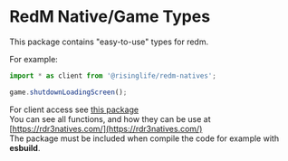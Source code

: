 # RedM Native/Game Types

This package contains "easy-to-use" types for redm.

For example:
```js
import * as client from '@risinglife/redm-natives';

game.shutdownLoadingScreen();
```

For client access see [this package](https://www.npmjs.com/package/@risinglife/redm-client)<br>
You can see all functions, and how they can be use at [https://rdr3natives.com/](https://rdr3natives.com/)<br>
The package must be included when compile the code for example with **esbuild**.